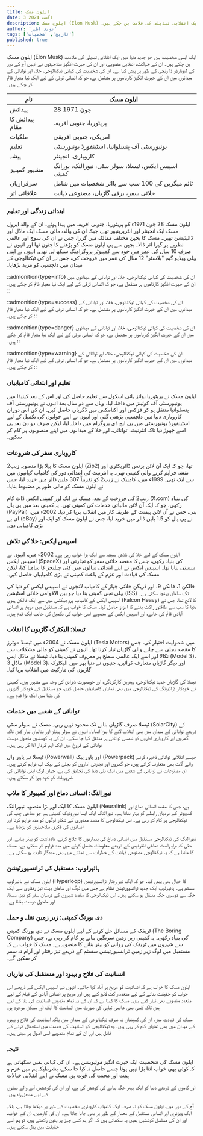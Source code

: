 ```yaml
---
title: ایلون مسک
date: 3 اگست 2024
description: ایلون مسک (Elon Musk) ایک ایسی شخصیت ہیں جو جدید دنیا میں ایک انقلابی تبدیلی کی علامت بن چکے ہیں۔
author: 'نوید اظہر'
tags: ['تاریخ', 'شخصیات']
published: true
---
```


ایلون مسک (Elon Musk) ایک ایسی شخصیت ہیں جو جدید دنیا میں ایک انقلابی تبدیلی کی علامت بن چکے ہیں۔ ان کے خیالات، انقلابی منصوبے، اور ان کی حیرت انگیز صلاحیتوں نے انہیں آج کے دور کے لیونارڈو ڈا ونچی کے طور پر پیش کیا ہے۔ ان کی شخصیت کی کہانی ٹیکنالوجی، خلا، اور توانائی کے میدانوں میں ان کے حیرت انگیز کارناموں پر مشتمل ہے، جو کہ انسانی ترقی کے لیے ایک نیا معیار قائم کر چکے ہیں۔

| نام               | ایلون مسک                           |
|------------------|--------------------------------------|
| پیدائش            | 28 جون 1971                           |
| پیدائش کا مقام     | پریٹوریا، جنوبی افریقہ                 |
| ملکیات            | امریکی، جنوبی افریقی                   |
| تعلیم             | یونیورسٹی آف پنسلوانیا، اسٹینفورڈ یونیورسٹی  |
| پیشہ              | کاروباری، انجینئر                     |
| مشہور کمپنیز       | اسپیس ایکس، ٹیسلا، سولر سٹی، نیورالنک، بورانگ کمپنی |
| سرفرازیاں         | ٹائم میگزین کی 100 سب سے بااثر شخصیات میں شامل |
| علاقائی اثر        | خلائی سفر، برقی گاڑیاں، مصنوعی ذہانت |


### ابتدائی زندگی اور تعلیم

ایلون مسک 28 جون 1971ء کو پریٹوریا، جنوبی افریقہ میں پیدا ہوئے۔ ان کے والد ایرول مسک ایک انجینئر اور انٹرپرینیور تھے، جبکہ ان کی والدہ مائی مسک ایک ماڈل اور ڈائیٹیشن تھیں۔ مسک کا بچپن مختلف ممالک میں گزرا، جس نے ان کی سوچ اور عالمی نظریے پر گہرا اثر ڈالا۔ بچپن سے ہی ایلون مسک کو پڑھنے کا جنون تھا اور انہوں نے صرف 10 سال کی عمر میں خود سے کمپیوٹر پروگرامنگ سیکھ لی تھی۔ انہوں نے اپنی پہلی ویڈیو گیم "بلاسٹر" 12 سال کی عمر میں فروخت کی، جس نے ان کی ٹیکنالوجی کے میدان میں دلچسپی کو مزید بڑھایا۔


::admonition{type=info}
 ان کی شخصیت کی کہانی ٹیکنالوجی، خلا، اور توانائی کے میدانوں میں ان کے حیرت انگیز کارناموں پر مشتمل ہے، جو کہ انسانی ترقی کے لیے ایک نیا معیار قائم کر چکے ہیں۔
::

::admonition{type=success}
 ان کی شخصیت کی کہانی ٹیکنالوجی، خلا، اور توانائی کے میدانوں میں ان کے حیرت انگیز کارناموں پر مشتمل ہے، جو کہ انسانی ترقی کے لیے ایک نیا معیار قائم کر چکے ہیں۔
::

::admonition{type=danger}
 ان کی شخصیت کی کہانی ٹیکنالوجی، خلا، اور توانائی کے میدانوں میں ان کے حیرت انگیز کارناموں پر مشتمل ہے، جو کہ انسانی ترقی کے لیے ایک نیا معیار قائم کر چکے ہیں۔
::

::admonition{type=warning}
 ان کی شخصیت کی کہانی ٹیکنالوجی، خلا، اور توانائی کے میدانوں میں ان کے حیرت انگیز کارناموں پر مشتمل ہے، جو کہ انسانی ترقی کے لیے ایک نیا معیار قائم کر چکے ہیں۔
::

### تعلیم اور ابتدائی کامیابیاں

ایلون مسک نے پریٹوریا بوائز ہائی اسکول سے تعلیم حاصل کی اور اس کے بعد کینیڈا میں یونیورسٹی آف کوئینز میں داخلہ لیا۔ وہاں سے دو سال بعد انہوں نے یونیورسٹی آف پنسلوانیا منتقل ہو کر فزکس اور اکنامکس میں ڈگریاں حاصل کیں۔ ان کی اس دوران کاروباری دنیا میں دلچسپی بڑھتی گئی اور انہوں نے اپنے خوابوں کی تکمیل کے لیے اسٹینفورڈ یونیورسٹی میں پی ایچ ڈی پروگرام میں داخلہ لیا، لیکن صرف دو دن بعد ہی اسے چھوڑ دیا تاکہ انٹرنیٹ، توانائی، اور خلا کے میدانوں میں اپنے منصوبوں پر کام کر سکیں۔

### کاروباری سفر کی شروعات

ایلون مسک کا پہلا بڑا منصوبہ زیپ2 (Zip2) تھا، جو کہ ایک آن لائن بزنس ڈائریکٹری اور نقشہ فراہم کرنے والی کمپنی تھی۔ یہ انٹرنیٹ کی ابتدائی دور کی کامیاب کہانیوں میں سے ایک تھی۔ 1999ء میں، کامپیک نے زیپ2 کو تقریباً 307 ملین ڈالر میں خرید لیا، جس نے ایلون مسک کو مالی طور پر مضبوط بنایا۔

زیپ2 کی فروخت کے بعد، مسک نے ایک اور کمپنی ایکس ڈاٹ کام (X.com) کی بنیاد رکھی، جو کہ ایک آن لائن مالیاتی خدمات کی کمپنی تھی۔ یہ کمپنی بعد میں پی پال (PayPal) بنی، جس نے آن لائن پیمنٹ کے طریقہ کار میں انقلاب برپا کر دیا۔ 2002ء میں، ای بے (eBay) نے پی پال کو 1.5 بلین ڈالر میں خرید لیا، جس نے ایلون مسک کو ایک اور بڑی کامیابی دی۔

### اسپیس ایکس: خلا کی تلاش

ایلون مسک کے لیے خلا کی تلاش ہمیشہ سے ایک بڑا خواب رہی ہے۔ 2002ء میں، انہوں نے اسپیس ایکس (SpaceX) کی بنیاد رکھی، جس کا مقصد خلائی سفر کو تجارتی اور سستی بنانا تھا۔ اسپیس ایکس نے اپنے ابتدائی سالوں میں کئی چیلنجز کا سامنا کیا، لیکن مسک کی قیادت اور عزم کے باعث کمپنی نے بڑی کامیابیاں حاصل کیں۔

فالکن 1، فالکن 9، اور ڈریگن خلائی جہاز کے کامیاب لانچوں نے اسپیس ایکس کو دنیا کی پہلی نجی کمپنی بنا دیا جو بین الاقوامی خلائی اسٹیشن (ISS) تک سامان پہنچا سکتی ہے۔ اسپیس ایکس کے کامیاب پروجیکٹس میں سے ایک فالکن ہیوی (Falcon Heavy) کا لانچ تھا، جس نے دنیا کا سب سے طاقتور راکٹ بننے کا اعزاز حاصل کیا۔ مسک کا خواب ہے کہ مستقبل میں مریخ پر انسانی آبادی قائم کی جائے، اور اسپیس ایکس کے منصوبے اسی خواب کی تکمیل کی جانب ایک قدم ہیں۔

### ٹیسلا: الیکٹرک گاڑیوں کا انقلاب

ایلون مسک نے 2004ء میں ٹیسلا موٹرز (Tesla Motors) میں شمولیت اختیار کی، جس کا مقصد بجلی سے چلنے والی گاڑیاں تیار کرنا تھا۔ انہوں نے کمپنی کو مالی مشکلات سے نکالا اور اسے ایک عالمی سطح پر معروف کمپنی بنا دیا۔ ٹیسلا نے ماڈل ایس (Model S)، ماڈل 3 (Model 3)، اور دیگر گاڑیاں متعارف کرائیں، جنہوں نے دنیا بھر میں الیکٹرک گاڑیوں کی مارکیٹ میں انقلاب برپا کیا۔

ٹیسلا کی گاڑیاں جدید ٹیکنالوجی، بہترین کارکردگی، اور خوبصورت ڈیزائن کی وجہ سے مشہور ہیں۔ کمپنی نے خودکار ڈرائیونگ کی ٹیکنالوجی میں بھی نمایاں کامیابیاں حاصل کیں، جو مستقبل کی خودکار گاڑیوں کی دنیا میں ایک بڑا قدم ہے۔

### توانائی کے شعبے میں خدمات

ٹیسلا صرف گاڑیاں بنانے تک محدود نہیں رہی۔ مسک نے سولر سٹی (SolarCity) کے ذریعے توانائی کے میدان میں بھی انقلاب لانے کا بیڑا اٹھایا۔ انہوں نے سولر پینلز اور بٹالیاں تیار کیں تاکہ گھروں اور کاروباری اداروں کو شمسی توانائی پر منتقل کیا جا سکے۔ ان کی یہ کوششیں ماحول دوست توانائی کے فروغ میں ایک اہم کردار ادا کر رہی ہیں۔

ٹیسلا نے پاور وال (Powerwall) اور پاور پیک (Powerpack) جیسے انقلابی توانائی ذخیرہ کرنے والے آلات بھی متعارف کرائے ہیں، جو گھروں اور تجارتی اداروں کو بجلی کے بیک اپ فراہم کرتے ہیں۔ ان مصنوعات نے توانائی کے شعبے میں ایک نئی دنیا کی تخلیق کی ہے، جہاں لوگ اپنی توانائی کی ضروریات کو خود پورا کر سکتے ہیں۔

### نیورالنگ: انسانی دماغ اور کمپیوٹر کا ملاپ

ایلون مسک کا ایک اور بڑا منصوبہ نیورالنگ (Neuralink) ہے، جس کا مقصد انسانی دماغ اور کمپیوٹر کے درمیان رابطے کو بہتر بنانا ہے۔ نیورالنگ ایک ایسا نیوروٹیک کمپنی ہے جو دماغی چِپ کی ٹیکنالوجی پر کام کر رہی ہے۔ اس ٹیکنالوجی کا مقصد معذوری کے شکار لوگوں کو مدد فراہم کرنا اور انسانوں کی فکری صلاحیتوں کو بڑھانا ہے۔

نیورالنگ کی ٹیکنالوجی مستقبل میں انسانی دماغ کی بیماریوں کا علاج کرنے، یادداشت کو بہتر بنانے، اور حتی کہ براہِ راست دماغی انٹرفیس کے ذریعے معلومات حاصل کرنے میں مدد فراہم کر سکتی ہے۔ مسک کا ماننا ہے کہ یہ ٹیکنالوجی مصنوعی ذہانت کے خطرات سے نمٹنے میں بھی مددگار ثابت ہو سکتی ہے۔

### ہائپرلوپ: مستقبل کی ٹرانسپورٹیشن

ایلون مسک نے ہائپرلوپ (Hyperloop) کا خیال بھی پیش کیا، جو کہ ایک تیز رفتار ٹرانسپورٹیشن سسٹم ہے۔ ہائپرلوپ ایک جدید ٹرانسپورٹیشن نظام ہے جس میں لوگ اور سامان بہت تیز رفتاری سے ایک جگہ سے دوسری جگہ منتقل ہو سکتے ہیں۔ اس ٹیکنالوجی کا مقصد شہروں کے درمیان سفر کو تیز، سستا، اور ماحول دوست بنانا ہے۔

### دی بورنگ کمپنی: زیر زمین نقل و حمل

ٹریفک کے مسائل حل کرنے کے لیے ایلون مسک نے دی بورنگ کمپنی (The Boring Company) کی بنیاد رکھی۔ یہ کمپنی زیر زمین سرنگیں بنانے پر کام کر رہی ہے، جس سے شہروں میں ٹریفک کی روانی کو بہتر بنانے کا منصوبہ ہے۔ مسک کا خواب ہے کہ مستقبل میں لوگ زیر زمین ٹرانسپورٹیشن سسٹم کے ذریعے تیز رفتار اور آرام دہ سفر کر سکیں گے۔

### انسانیت کی فلاح و بہبود اور مستقبل کی تیاریاں

ایلون مسک کا خواب ہے کہ انسانیت کو مریخ پر آباد کیا جائے۔ انہوں نے اسپیس ایکس کے ذریعے اس خواب کو حقیقت بنانے کے لیے متعدد راکٹ لانچ کیے ہیں اور مریخ پر انسانی آبادی کے قیام کے لیے متعدد منصوبے بھی تیار کیے ہیں۔ مسک کا کہنا ہے کہ ان کے یہ تمام منصوبے انسانیت کی بقا کے لیے ہیں تاکہ کسی بھی عالمی تباہی کی صورت میں انسانیت کا ایک اور مسکن موجود ہو۔

مسک کی قیادت میں، ان کی کمپنیاں نہ صرف ٹیکنالوجی کے میدان میں بلکہ انسانیت کی فلاح و بہبود کے میدان میں بھی نمایاں کام کر رہی ہیں۔ وہ ٹیکنالوجی کو انسانیت کی خدمت میں استعمال کرنے کے قائل ہیں اور ان کے تمام منصوبے اسی اصول پر مبنی ہیں۔

### نتیجہ

ایلون مسک کی شخصیت ایک حیرت انگیز موٹیویشن ہے۔ ان کی کہانی ہمیں سکھاتی ہے کہ کوئی بھی خواب اتنا بڑا نہیں ہوتا جسے حاصل نہ کیا جا سکے، بشرطیکہ ہم میں عزم و ہمت اور محنت کی قوت ہو۔ مسک نے اپنے انقلابی خیالات

 اور کاموں کے ذریعے دنیا کو ایک بہتر جگہ بنانے کی کوشش کی ہے، اور ان کی کوششیں آنے والے نسلوں کے لیے مشعل راہ ہیں۔

آج کے دور میں، ایلون مسک کو نہ صرف ایک کامیاب کاروباری شخصیت کے طور پر دیکھا جاتا ہے، بلکہ ایک ویژنری اور انسانی مستقبل کے معمار کے طور پر بھی جانا جاتا ہے۔ ان کی کاوشیں، ان کے خواب، اور ان کی مسلسل کوششیں ہمیں یہ سکھاتی ہیں کہ اگر ہم کسی چیز پر یقین رکھتے ہیں، تو ہم اسے حقیقت میں بدل سکتے ہیں۔